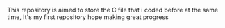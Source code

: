 This repository is aimed to store the C file that i coded before
at the same time, It's my first repository
hope making great progress
